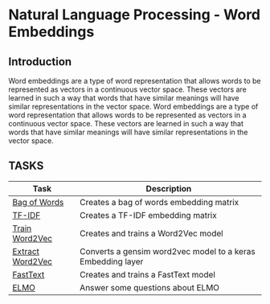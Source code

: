 # Natural Language Processing - Word Embeddings

## Introduction

Word embeddings are a type of word representation that allows words to be represented as vectors in a continuous vector space. These vectors are learned in such a way that words that have similar meanings will have similar representations in the vector space. Word embeddings are a type of word representation that allows words to be represented as vectors in a continuous vector space. These vectors are learned in such a way that words that have similar meanings will have similar representations in the vector space.

## TASKS

| Task                                       | Description                                                 |
|--------------------------------------------|-------------------------------------------------------------|
| [Bag of Words](./0-bag_of_words.py)        | Creates a bag of words embedding matrix                     |
 | [TF-IDF](./1-tf_idf.py)                    | Creates a TF-IDF embedding matrix                           |
| [Train Word2Vec](./2-word2vec.py)          | Creates and trains a Word2Vec model                         |
| [Extract Word2Vec](./3-gensim_to_keras.py) | Converts a gensim word2vec model to a keras Embedding layer |
| [FastText](./4-fasttext.py)                | Creates and trains a FastText model                         |
| [ELMO](./5-elmo)                           | Answer some questions about ELMO                            |

